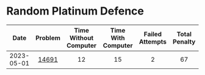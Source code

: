 # Random Platinum Defence

| Date       | Problem                                        | Time Without Computer | Time With Computer | Failed Attempts | Total Penalty |
|:----------:|:----------------------------------------------:|:---------------------:|:------------------:|:---------------:|:-------------:|
| 2023-05-01 | [14691](https://www.acmicpc.net/problem/14961) | 12                    | 15                 | 2               | 67            |